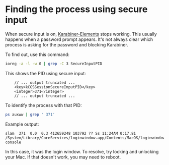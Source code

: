 # Finding the process using secure input

When secure input is on, [Karabiner-Elements](https://karabiner-elements.pqrs.org/) stops working. This usually happens when a password prompt appears. It's not always clear which process is asking for the password and blocking Karabiner.

To find out, use this command:

```sh
ioreg -a -l -w 0 | grep -C 3 SecureInputPID
```

This shows the PID using secure input:

```
    // ... output truncated ...
    <key>kCGSSessionSecureInputPID</key>
    <integer>371</integer>
    // ... output truncated ...
```

To identify the process with that PID:

```sh
ps auxww | grep ' 371'
```

Example output:

```
slam  371  0.0  0.3 412659248 103792 ?? Ss 11:24AM 0:17.81 /System/Library/CoreServices/loginwindow.app/Contents/MacOS/loginwindow console
```

In this case, it was the login window. To resolve, try locking and unlocking your Mac. If that doesn't work, you may need to reboot.
